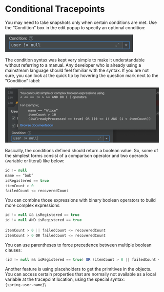 # Conditional Tracepoints

You may need to take snapshots only when certain conditions are met. Use the “Condition” box in the edit popup to specify an optional condition:

![Sidekick - Tracepoint Event Condition](../../../.gitbook/assets/TracepointCondition.png)

The condition syntax was kept very simple to make it understandable without referring to a manual. Any developer who is already using a mainstream language should feel familiar with the syntax. If you are not sure, you can look at the quick tip by hovering the question mark next to the “Condition” label:

![Sidekick - Tracepoint Event Hint](../../../.gitbook/assets/TracepointConditionHint.png)

Basically, the conditions defined should return a boolean value. So, some of the simplest forms consist of a comparison operator and two operands (variable or literal) like below:

```java
id != null
name == “bob”
isRegistered == true
itemCount > 0
failedCount <= recoveredCount
```

You can combine those expressions with binary boolean operators to build more complex expressions:

```java
id != null && isRegistered == true
id != null AND isRegistered == true

itemCount > 0 || failedCount <= recoveredCount
itemCount > 0 OR failedCount <= recoveredCount
```

You can use parentheses to force precedence between multiple boolean clauses:

```java
(id != null && isRegistered == true) OR (itemCount > 0 || failedCount <= recoveredCount)
```

Another feature is using placeholders to get the primitives in the objects. You can access certain properties that are normally not available as a local variable at the tracepoint location, using the special syntax: `{spring.user.name}`\
